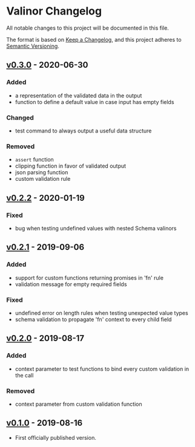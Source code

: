 # Valinor Changelog

All notable changes to this project will be documented in this file.

The format is based on [Keep a Changelog](https://keepachangelog.com/en/1.0.0/),
and this project adheres to [Semantic Versioning](https://semver.org/spec/v2.0.0.html).

## [v0.3.0] - 2020-06-30

### Added
- a representation of the validated data in the output
- function to define a default value in case input has empty fields

### Changed
- test command to always output a useful data structure

### Removed
- `assert` function
- clipping function in favor of validated output
- json parsing function
- custom validation rule

## [v0.2.2] - 2020-01-19

### Fixed
- bug when testing undefined values with nested Schema valinors

## [v0.2.1] - 2019-09-06

### Added
- support for custom functions returning promises in 'fn' rule
- validation message for empty required fields

### Fixed
- undefined error on length rules when testing unexpected value types
- schema validation to propagate 'fn' context to every child field

## [v0.2.0] - 2019-08-17

### Added
- context parameter to test functions to bind every custom validation in the call

### Removed
- context parameter from custom validation function

## [v0.1.0] - 2019-08-16
- First officially published version.

[v0.1.0]: https://gitlab.com/GCSBOSS/valinor/-/tags/v0.1.0
[v0.2.0]: https://gitlab.com/GCSBOSS/valinor/-/tags/v0.2.0
[v0.2.1]: https://gitlab.com/GCSBOSS/valinor/-/tags/v0.2.1
[v0.2.2]: https://gitlab.com/GCSBOSS/valinor/-/tags/v0.2.2
[v0.3.0]: https://gitlab.com/GCSBOSS/valinor/-/tags/v0.3.0
